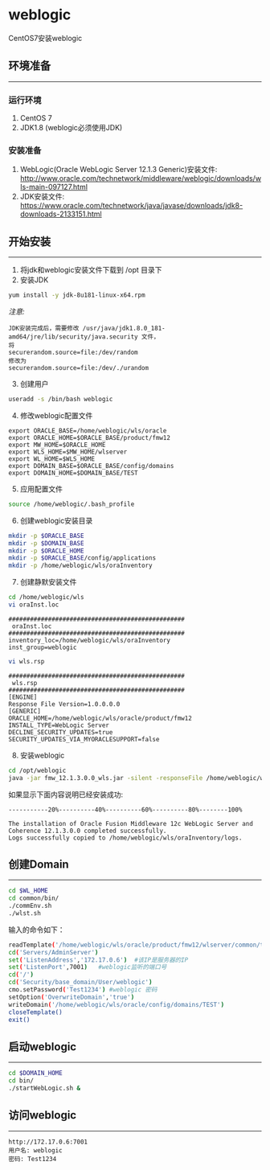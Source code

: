 # weblogic
CentOS7安装weblogic

## 环境准备
***
### 运行环境
1. CentOS 7
2. JDK1.8 (weblogic必须使用JDK)

### 安装准备
1. WebLogic(Oracle WebLogic Server 12.1.3 Generic)安装文件: http://www.oracle.com/technetwork/middleware/weblogic/downloads/wls-main-097127.html
2. JDK安装文件: https://www.oracle.com/technetwork/java/javase/downloads/jdk8-downloads-2133151.html


## 开始安装
***
1. 将jdk和weblogic安装文件下载到 /opt 目录下
2. 安装JDK 
``` bash
yum install -y jdk-8u181-linux-x64.rpm
```
*注意:*
```
JDK安装完成后，需要修改 /usr/java/jdk1.8.0_181-amd64/jre/lib/security/java.security 文件，
将
securerandom.source=file:/dev/random
修改为
securerandom.source=file:/dev/./urandom
```
3. 创建用户
```bash
useradd -s /bin/bash weblogic
```
4. 修改weblogic配置文件

```
export ORACLE_BASE=/home/weblogic/wls/oracle 
export ORACLE_HOME=$ORACLE_BASE/product/fmw12 
export MW_HOME=$ORACLE_HOME 
export WLS_HOME=$MW_HOME/wlserver 
export WL_HOME=$WLS_HOME 
export DOMAIN_BASE=$ORACLE_BASE/config/domains 
export DOMAIN_HOME=$DOMAIN_BASE/TEST 
```

5. 应用配置文件
```bash
source /home/weblogic/.bash_profile
```

6. 创建weblogic安装目录

```bash
mkdir -p $ORACLE_BASE
mkdir -p $DOMAIN_BASE
mkdir -p $ORACLE_HOME
mkdir -p $ORACLE_BASE/config/applications
mkdir -p /home/weblogic/wls/oraInventory
```

7. 创建静默安装文件

```bash
cd /home/weblogic/wls
vi oraInst.loc
```

```
#################################################
 oraInst.loc 
#################################################
inventory_loc=/home/weblogic/wls/oraInventory 
inst_group=weblogic 
```

```bash
vi wls.rsp
```

```
#################################################
 wls.rsp 
#################################################
[ENGINE] 
Response File Version=1.0.0.0.0 
[GENERIC] 
ORACLE_HOME=/home/weblogic/wls/oracle/product/fmw12 
INSTALL_TYPE=WebLogic Server 
DECLINE_SECURITY_UPDATES=true 
SECURITY_UPDATES_VIA_MYORACLESUPPORT=false 
```

8. 安装weblogic
``` bash
cd /opt/weblogic
java -jar fmw_12.1.3.0.0_wls.jar -silent -responseFile /home/weblogic/wls/wls.rsp -invPtrLoc /home/weblogic/wls/oraInst.loc
```
如果显示下面内容说明已经安装成功:
```
-----------20%----------40%----------60%----------80%--------100% 

The installation of Oracle Fusion Middleware 12c WebLogic Server and Coherence 12.1.3.0.0 completed successfully. 
Logs successfully copied to /home/weblogic/wls/oraInventory/logs. 
```


## 创建Domain
***

```bash
cd $WL_HOME
cd common/bin/
./commEnv.sh
./wlst.sh
```

输入的命令如下：
```bash
readTemplate('/home/weblogic/wls/oracle/product/fmw12/wlserver/common/templates/wls/wls.jar')
cd('Servers/AdminServer')
set('ListenAddress','172.17.0.6')  #该IP是服务器的IP
set('ListenPort',7001)   #weblogic监听的端口号
cd('/')
cd('Security/base_domain/User/weblogic')
cmo.setPassword('Test1234') #weblogic 密码
setOption('OverwriteDomain','true')
writeDomain('/home/weblogic/wls/oracle/config/domains/TEST')
closeTemplate()
exit()
```

## 启动weblogic
***

```bash
cd $DOMAIN_HOME
cd bin/
./startWebLogic.sh & 
```

## 访问weblogic
***

```
http://172.17.0.6:7001
用户名: weblogic
密码: Test1234
```
